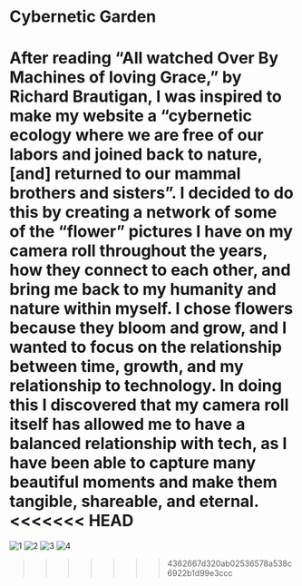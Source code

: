 # Cybernetic Garden

After reading “All watched Over By Machines of loving Grace,” by Richard Brautigan, I was inspired to make my website a “cybernetic ecology where we are free of our labors and joined back to nature, [and] returned to our mammal brothers and sisters”. I decided to do this by creating a network of some of the “flower” pictures I have on my camera roll throughout the years, how they connect to each other, and bring me back to my humanity and nature within myself. I chose flowers because they bloom and grow, and I wanted to focus on the relationship between time, growth, and my relationship to technology. In doing this I discovered that my camera roll itself has allowed me to have a balanced relationship with tech, as I have been able to capture many beautiful moments and make them tangible, shareable, and eternal.
<<<<<<< HEAD
=======

![1](https://user-images.githubusercontent.com/60246847/107713087-5fde9080-6c7f-11eb-8fdf-8d4c307f9675.jpg)
![2](https://user-images.githubusercontent.com/60246847/107713227-9ddbb480-6c7f-11eb-82b4-4eb8f31de226.jpg)
![3](https://user-images.githubusercontent.com/60246847/107713303-c8c60880-6c7f-11eb-9ad3-c9d5dfa123f1.jpg)
![4](https://user-images.githubusercontent.com/60246847/107713311-cf548000-6c7f-11eb-8974-f104630c7b88.jpg)
>>>>>>> 4362667d320ab02536578a538c6922b1d99e3ccc
